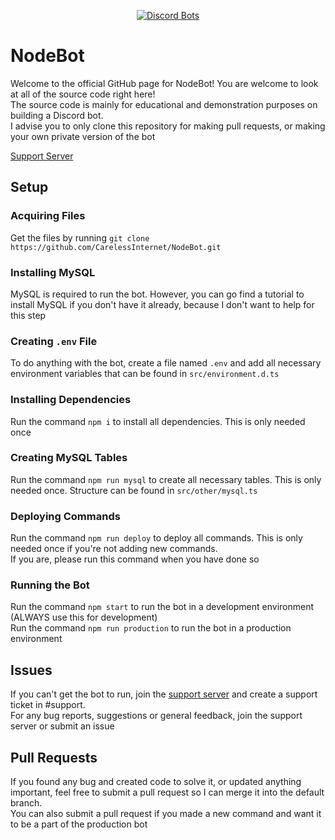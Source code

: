 <div align="center">
  
  [![Discord Bots](https://top.gg/api/widget/507915396037214208.svg)](https://top.gg/bot/507915396037214208)

</div>

# NodeBot

Welcome to the official GitHub page for NodeBot! You are welcome to look at all of the source code right here!<br>
The source code is mainly for educational and demonstration purposes on building a Discord bot.<br>
I advise you to only clone this repository for making pull requests, or making your own private version of the bot<br>

[Support Server](https://discord.gg/rrfDTbcPvF)

## Setup

### Acquiring Files
Get the files by running `git clone https://github.com/CarelessInternet/NodeBot.git`

### Installing MySQL
MySQL is required to run the bot. However, you can go find a tutorial to install MySQL if you don't have it already, because I don't want to help for this step

### Creating `.env` File
To do anything with the bot, create a file named `.env` and add all necessary environment variables that can be found in `src/environment.d.ts`

### Installing Dependencies
Run the command `npm i` to install all dependencies. This is only needed once

### Creating MySQL Tables
Run the command `npm run mysql` to create all necessary tables. This is only needed once. Structure can be found in `src/other/mysql.ts`

### Deploying Commands
Run the command `npm run deploy` to deploy all commands. This is only needed once if you're not adding new commands.<br>
If you are, please run this command when you have done so

### Running the Bot
Run the command `npm start` to run the bot in a development environment (ALWAYS use this for development)<br>
Run the command `npm run production` to run the bot in a production environment

## Issues
If you can't get the bot to run, join the [support server](https://discord.gg/rrfDTbcPvF) and create a support ticket in #support.<br>
For any bug reports, suggestions or general feedback, join the support server or submit an issue

## Pull Requests
If you found any bug and created code to solve it, or updated anything important, feel free to submit a pull request so I can merge it into the default branch.<br>
You can also submit a pull request if you made a new command and want it to be a part of the production bot
